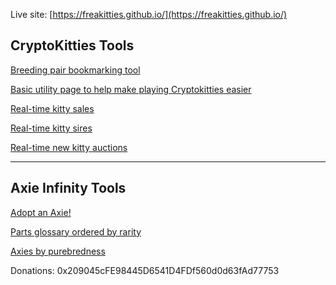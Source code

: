 

Live site: [https://freakitties.github.io/](https://freakitties.github.io/)


## CryptoKitties Tools

[Breeding pair bookmarking tool](/breeding.html)

[Basic utility page to help make playing Cryptokitties easier](/w3.html)

[Real-time kitty sales](/auctions/auctions.html)

[Real-time kitty sires](/sires/sires.html)

[Real-time new kitty auctions](/newauctions/newauctions.html)


---

## Axie Infinity Tools

[Adopt an Axie!](https://axieinfinity.com/adopt-axies?r=CHl5UkYrgttjndv97yqxcY_6dnY)

[Parts glossary ordered by rarity](/axie/traits.html)

[Axies by purebredness](/axie/top.html)


Donations: 0x209045cFE98445D6541D4FDf560d0d63fAd77753
